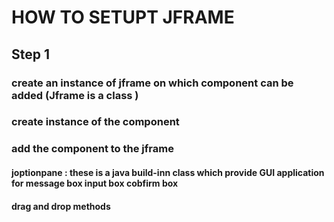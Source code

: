 # HOW TO SETUPT JFRAME

## Step 1

### create an instance of jframe on which component can be added (Jframe is a class )

### create instance of the component

### add the component to the jframe

#### joptionpane : these is a java build-inn class which provide GUI application for message box input box cobfirm box

#### drag and drop methods
